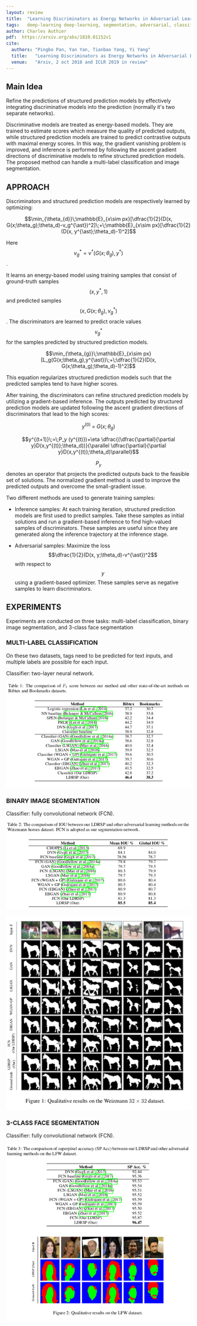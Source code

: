 ```yaml
---
layout: review
title:  "Learning Discriminators as Energy Networks in Adversarial Learning"
tags:   deep-learning deep-learning, segmentation, adversarial, classification
author: Charles Authier
pdf:  https://arxiv.org/abs/1810.01152v1
cite:
  authors: "Pingbo Pan, Yan Yan, Tianbao Yang, Yi Yang"
  title:   "Learning Discriminators as Energy Networks in Adversarial Learning"
  venue:   "Arxiv, 2 oct 2018 and ICLR 2019 in review"
---
```


## Main Idea
Refine the predictions of structured prediction models by effectively integrating discriminative models into the prediction (normally it's two separate networks).

Discriminative models are treated as energy-based models. They are trained to estimate scores which measure the quality of predicted outputs, while structured prediction models are trained to predict contrastive outputs with maximal energy scores.
In this way, the gradient vanishing problem is improved, and inference is performed by following the ascent gradient directions of discriminative models to refine structured prediction models.
The proposed method can handle a multi-label classification and image segmentation.

## APPROACH
Discriminators and structured prediction models are respectively learned by optimizing:

$$\min_{\theta_{d}}\;\mathbb{E}_{x\sim px}[\dfrac{1}{2}(D(x, G(x;\theta_g);\theta_d)-v_g^{\ast})^2]\;+\;\mathbb{E}_{x\sim px}[\dfrac{1}{2}(D(x, y^{\ast};\theta_d)-1)^2]$$

Here $$v_g^{\ast} = v^{\ast}(G(x;\theta_g), y^{\ast})$$.

It learns an energy-based model using training samples that consist of ground-truth samples $$(x, y^{\ast} , 1)$$ and predicted samples $$(x, G(x;\theta_g ), v_g^{\ast})$$. The discriminators are learned to predict oracle values $$v_g^{\ast}$$ for the samples predicted by structured prediction models.

$$\min_{\theta_{g}}\;\mathbb{E}_{x\sim px}[L_g(G(x;\theta_g),y^{\ast})\;+\;\dfrac{1}{2}(D(x, G(x;\theta_g);\theta_d)-1)^2]$$

This equation regularizes structured prediction models such that the predicted samples tend to have higher scores.

After training, the discriminators can refine structured prediction models by utilizing a gradient-based inference.
The outputs predicted by structured prediction models are updated following the ascent gradient directions of discriminators that lead to the high scores:

$$y^{(0)}\;=\;G(x;\theta_g)$$

$$y^{(t+1)}\;=\;P_y (y^{(t)})+\eta \dfrac{(\dfrac{\partial}{\partial y}D(x,y^{(t)};\theta_d))}{\parallel \dfrac{\partial}{\partial y}D(x,y^{(t)};\theta_d)\parallel}$$

$$P_y$$ denotes an operator that projects the predicted outputs back to the feasible set of solutions.
The normalized gradient method is used to improve the predicted outputs and overcome the small-gradient issue.

Two different methods are used to generate training samples:
* Inference samples: At each training iteration, structured prediction models are first used to predict samples.
Take these samples as initial solutions and run a gradient-based inference to find high-valued samples of discriminators.
These samples are useful since they are generated along the inference trajectory at the inference stage.

* Adversarial samples: Maximize the loss $$\dfrac{1}{2}(D(x, y;\theta_d)-v^{\ast})^2$$ with respect to $$y$$ using a gradient-based optimizer.
These samples serve as negative samples to learn discriminators.

## EXPERIMENTS
Experiments are conducted on three tasks: multi-label classification, binary image segmentation, and 3-class face segmentation

### MULTI-LABEL CLASSIFICATION
On these two datasets, tags need to be predicted for text inputs, and multiple labels are possible for each input.

Classifier: two-layer neural network.

![](/article/images/LDRSP/LDRSP_label.png)

### BINARY IMAGE SEGMENTATION
Classifier: fully convolutional network (FCN).

![](/article/images/LDRSP/LDRSP_binseg.png)

![](/article/images/LDRSP/LDRSP_binseg_img.png)

### 3-CLASS FACE SEGMENTATION
Classifier: fully convolutional network (FCN).

![](/article/images/LDRSP/LDRSP_3seg.png)
